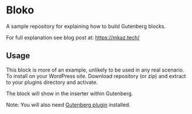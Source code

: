 
# Bloko

A sample repository for explaining how to build Gutenberg blocks.

For full explanation see blog post at: https://mkaz.tech/

## Usage

This block is more of an example, unlikely to be used in any real scenario. To
install on your WordPress site.  Download repository (or zip) and extract to
your plugins directory and activate.

The block will show in the inserter within Gutenberg.

Note: You will also need [Gutenberg
plugin](https://github.com/wordpress/gutenberg) installed.
